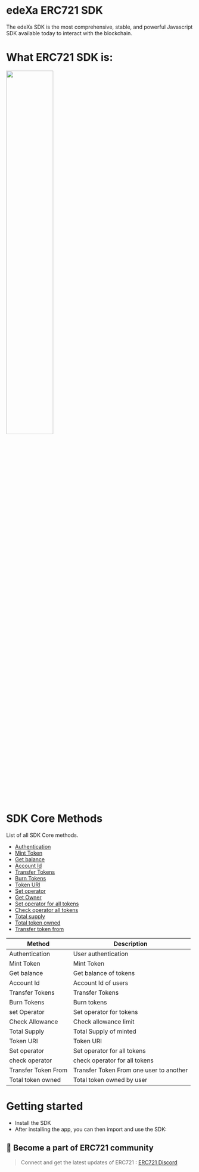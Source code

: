 # edeXa ERC721 SDK

The edeXa SDK is the most comprehensive, stable, and powerful Javascript SDK available today to interact with the blockchain.

# What ERC721 SDK is:

[<img src="https://account-files-bucket.s3.ap-south-1.amazonaws.com/accounts/assets/images/edexa-blue.svg" width="50%">](https://youtu.be/-9YlRpETt7U 'Now at edeXa')

# SDK Core Methods

List of all SDK Core methods.

- [Authentication](/docs-md/ERC721/authenticate.md)
- [Mint Token](/docs-md/ERC721/mint_token.md)
- [Get balance](/docs-md/ERC721/balance.md)
- [Account Id](/docs-md/ERC721/account_Id.md)
- [Transfer Tokens](/docs-md/ERC721/transfer_token.md)
- [Burn Tokens](/docs-md/ERC721/burn_tokens.md)
- [Token URI](/docs-md/ERC721/tokenURI.md)
- [Set operator](/docs-md/ERC721/set_operator.md)
- [Get Owner](/docs-md/ERC721/get_owner.md)
- [Set operator for all tokens](/docs-md/ERC721/set_operator_for_all.md)
- [Check operator all tokens](/docs-md/ERC721/check_operator.md)
- [Total supply](/docs-md/ERC721/total_supply.md)
- [Total token owned](/docs-md/ERC721/total_token_owned.md)
- [Transfer token from](/docs-md/ERC721/transfer_token_from.md)

| Method                   | Description              |
| ------------------------ | ------------------------ |
| Authentication           | User authentication      |
| Mint Token               | Mint Token               |
| Get balance              | Get balance of tokens    |
| Account Id               | Account Id of users      |
| Transfer Tokens          | Transfer Tokens          |
| Burn Tokens	           | Burn tokens              |
| set Operator	           | Set operator for tokens  |
| Check Allowance	       | Check allowance limit    |
| Total Supply	           | Total Supply of minted   |
| Token URI                | Token URI                |
| Set operator             | Set operator for all tokens |
| check operator           | check operator for all tokens|
| Transfer Token From      | Transfer Token From one user to another  |
| Total token owned	       |  Total token owned by user  |


# Getting started

- Install the SDK
- After installing the app, you can then import and use the SDK:

## 🖖 Become a part of ERC721 community

> Connect and get the latest updates of ERC721 : [ERC721 Discord](https://discord.gg/mzqgaUz6)
